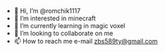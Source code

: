 - 👋 Hi, I’m @romchik1117
- 👀 I’m interested in minecraft
- 🌱 I’m currently learning in magic voxel
- 💞️ I’m looking to collaborate on me
- 📫 How to reach me e-mail zbs589ty@gmail.com

<!---
romchik1117/romchik1117 is a ✨ special ✨ repository because its `README.md` (this file) appears on your GitHub profile.
You can click the Preview link to take a look at your changes.
--->
